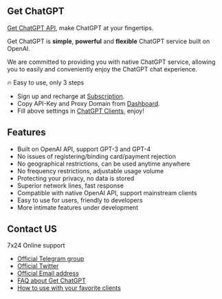## Get ChatGPT

<Callout emoji="💗">[Get ChatGPT API](https://getgptapi.com/), make ChatGPT at your fingertips. </Callout>

Get ChatGPT is **simple**, **powerful** and **flexible** ChatGPT service built on OpenAI.

We are committed to providing you with native ChatGPT service, allowing you to easily and conveniently enjoy the ChatGPT chat experience.

🔥 Easy to use, only 3 steps

- Sign up and recharge at [Subscription](https://getgptapi.com/subscriptions.html).
- Copy API-Key and Proxy Domain from [Dashboard](https://getgptapi.com/user.html).
- Fill above settings in [ChatGPT Clients](https://docs.getgptapi.com/howto), enjoy!


## Features

- Built on OpenAI API, support GPT-3 and GPT-4
- No issues of registering/binding card/payment rejection
- No geographical restrictions, can be used anytime anywhere
- No frequency restrictions, adjustable usage volume
- Protecting your privacy, no data is stored
- Superior network lines, fast response
- Compatible with native OpenAI API, support mainstream clients
- Easy to use for users, friendly to developers
- More intimate features under development

## Contact US

<Callout type="warning" emoji="ℹ️">7x24 Online support </Callout>

- [Official Telegram group](https://t.me/+YDb2xrgIw_xhMDVl)
- [Official Twitter](https://twitter.com/Getgptapi)
- [Official Email address](mailto:support@getgptapi.com)
- [FAQ about Get ChatGPT](https://docs.getgptapi.com/faq)
- [How to use with your favorite clients](https://docs.getgptapi.com/howto)
